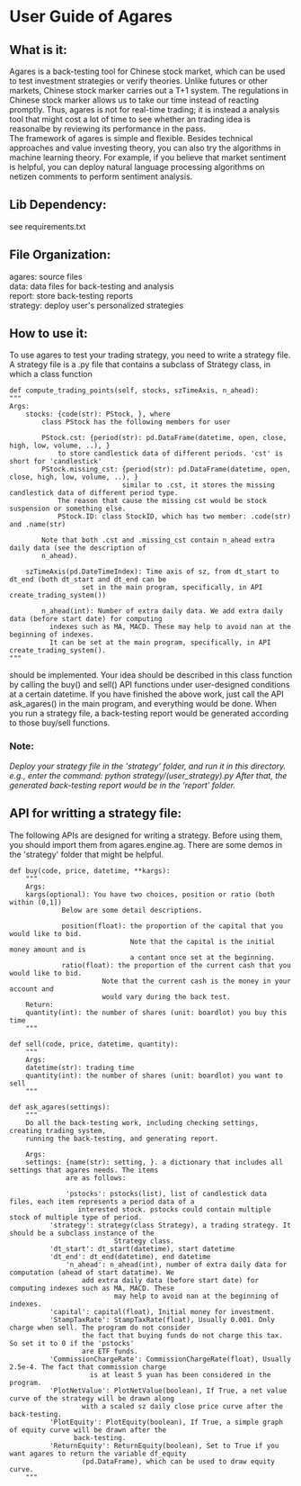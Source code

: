 # User Guide of Agares

## What is it:
  Agares is a back-testing tool for Chinese stock market, which can be used to test investment strategies or verify theories. Unlike futures or other markets, Chinese stock marker carries out a T+1 system. The regulations in Chinese stock marker allows us to take our time instead of reacting promptly. Thus, agares is not for real-time trading; it is instead a analysis tool that might cost a lot of time to see whether 
an trading idea is reasonalbe by reviewing its performance in the pass.  
  The framework of agares is simple and flexible. Besides technical approaches and value investing theory, you can also try the algorithms in machine learning theory. For example, if you believe that market sentiment is helpful, you can deploy natural language processing algorithms on netizen comments to perform sentiment analysis.

## Lib Dependency:
see requirements.txt

## File Organization:
agares: source files  
data: data files for back-testing and analysis  
report: store back-testing reports  
strategy: deploy user's personalized strategies  


## How to use it:
  To use agares to test your trading strategy, you need to write a strategy file. A strategy file is a .py file that contains a subclass of Strategy class, in which a class function 

    def compute_trading_points(self, stocks, szTimeAxis, n_ahead):
	"""
	Args:
	    stocks: {code(str): PStock, }, where
		    class PStock has the following members for user

		    PStock.cst: {period(str): pd.DataFrame(datetime, open, close, high, low, volume, ..), }
				to store candlestick data of different periods. 'cst' is short for 'candlestick'
		    PStock.missing_cst: {period(str): pd.DataFrame(datetime, open, close, high, low, volume, ..), }
                                similar to .cst, it stores the missing candlestick data of different period type.
				The reason that cause the missing cst would be stock suspension or something else.
        	    PStock.ID: class StockID, which has two member: .code(str) and .name(str)

		    Note that both .cst and .missing_cst contain n_ahead extra daily data (see the description of 
		    n_ahead).

	    szTimeAxis(pd.DateTimeIndex): Time axis of sz, from dt_start to dt_end (both dt_start and dt_end can be
					  set in the main program, specifically, in API create_trading_system())

            n_ahead(int): Number of extra daily data. We add extra daily data (before start date) for computing 
			  indexes such as MA, MACD. These may help to avoid nan at the beginning of indexes.
			  It can be set at the main program, specifically, in API create_trading_system(). 
	"""

should be implemented. Your idea should be described in this class function by calling the buy() and sell() API functions under user-designed conditions at a certain datetime. If you have finished the above work, just call the API ask_agares() in the main program, and everything would be done. When you run a strategy file, a back-testing report would be generated according to those buy/sell functions.

### Note:
*Deploy your strategy file in the 'strategy' folder, and run it in this directory.
e.g., enter the command: python strategy/(user_strategy).py 
After that, the generated back-testing report would be in the 'report' folder.*
 
## API for writting a strategy file:
The following APIs are designed for writing a strategy. Before using them, you should 
import them from agares.engine.ag. There are some demos in the 'strategy' folder that 
might be helpful.

	def buy(code, price, datetime, **kargs):
	    """
	    Args: 
		kargs(optional): You have two choices, position or ratio (both within (0,1])
				 Below are some detail descriptions.

				 position(float): the proportion of the capital that you would like to bid. 	
				                  Note that the capital is the initial money amount and is 
				                  a contant once set at the beginning.
				 ratio(float): the proportion of the current cash that you would like to bid. 	
					       Note that the current cash is the money in your account and 
					       would vary during the back test.
	    Return:
		quantity(int): the number of shares (unit: boardlot) you buy this time
	    """

	def sell(code, price, datetime, quantity):
	    """
	    Args: 
		datetime(str): trading time
		quantity(int): the number of shares (unit: boardlot) you want to sell	
	    """

	def ask_agares(settings):
	    """
	    Do all the back-testing work, including checking settings, creating trading system, 
	    running the back-testing, and generating report.

	    Args: 
		settings: {name(str): setting, }. a dictionary that includes all settings that agares needs. The items 
		          are as follows:

		          'pstocks': pstocks(list), list of candlestick data files, each item represents a period data of a 
				     interested stock. pstocks could contain multiple stock of multiple type of period.
			  'strategy': strategy(class Strategy), a trading strategy. It should be a subclass instance of the 
		                      Strategy class.
			  'dt_start': dt_start(datetime), start datetime
			  'dt_end': dt_end(datetime), end datetime
	    		  'n_ahead': n_ahead(int), number of extra daily data for computation (ahead of start datatime). We 
				      add extra daily data (before start date) for computing indexes such as MA, MACD. These 
		                      may help to avoid nan at the beginning of indexes.
			  'capital': capital(float), Initial money for investment.
			  'StampTaxRate': StampTaxRate(float), Usually 0.001. Only charge when sell. The program do not consider 
					  the fact that buying funds do not charge this tax. So set it to 0 if the 'pstocks' 
					  are ETF funds.
			  'CommissionChargeRate': CommissionChargeRate(float), Usually 2.5e-4. The fact that commission charge 
						is at least 5 yuan has been considered in the program.
			  'PlotNetValue': PlotNetValue(boolean), If True, a net value curve of the strategy will be drawn along 
					  with a scaled sz daily close price curve after the back-testing.
			  'PlotEquity': PlotEquity(boolean), If True, a simple graph of equity curve will be drawn after the 
					back-testing.
			  'ReturnEquity': ReturnEquity(boolean), Set to True if you want agares to return the variable df_equity 
					  (pd.DataFrame), which can be used to draw equity curve. 
	    """















